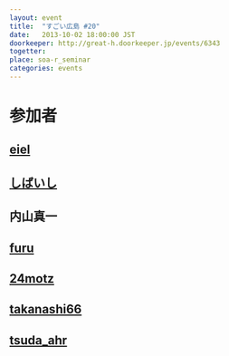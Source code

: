 ```yaml
---
layout: event
title:  "すごい広島 #20"
date:   2013-10-02 18:00:00 JST
doorkeeper: http://great-h.doorkeeper.jp/events/6343
togetter:
place: soa-r_seminar
categories: events
---
```


# 参加者

## [eiel](https://github.com/eiel)

## [しばいし](https://twitter.com/isabisi1484)

## 内山真一

## [furu](https://twitter.com/pecosantoyobe)

## [24motz](https://twitter.com/24motz)

## [takanashi66](https://twitter.com/takanashi66)

## [tsuda_ahr](https://twitter.com/tsuda_ahr)
